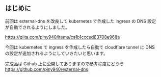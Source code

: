 ## はじめに

前回は external-dns を改良して kubernetes で作成した ingress の DNS 設定が自動でされるようにしました。

https://qiita.com/piny940/items/ca1b1ccced83708e968a

今回は kubernetes で ingress を作成したら自動で cloudflare tunnel に DNS の設定が追加されるようにしていきたいと思います。

完成品は Github 上に公開してありますので参考程度にどうぞ
https://github.com/piny940/external-dns
